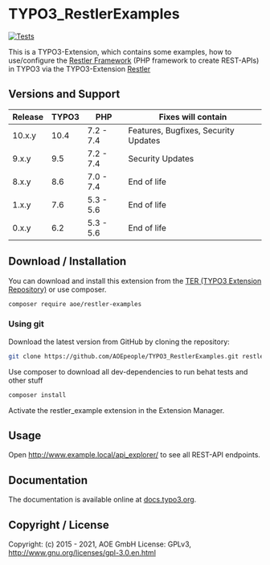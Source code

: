 # TYPO3_RestlerExamples

[![Tests](https://github.com/AOEpeople/TYPO3_RestlerExamples/actions/workflows/tests.yml/badge.svg?branch=main)](https://github.com/AOEpeople/TYPO3_RestlerExamples/actions/workflows/tests.yml)

This is a TYPO3-Extension, which contains some examples, how to use/configure the [Restler Framework][LuracastRestler] (PHP framework to create REST-APIs)
in TYPO3 via the TYPO3-Extension [Restler][TYPO3_Restler]

## Versions and Support

| Release  | TYPO3 | PHP   | Fixes will contain
|---|---|---|---|
| 10.x.y | 10.4 | 7.2 - 7.4 | Features, Bugfixes, Security Updates
| 9.x.y  | 9.5  | 7.2 - 7.4 | Security Updates
| 8.x.y  | 8.6  | 7.0 - 7.4 | End of life
| 1.x.y  | 7.6  | 5.3 - 5.6 | End of life
| 0.x.y  | 6.2  | 5.3 - 5.6 | End of life

## Download / Installation

You can download and install this extension from the [TER (TYPO3 Extension Repository)][RestlerExamples_TER] or use composer.

```shell script
composer require aoe/restler-examples
```

### Using git

Download the latest version from GitHub by cloning the repository:

```bash
git clone https://github.com/AOEpeople/TYPO3_RestlerExamples.git restler_examples
```

Use composer to download all dev-dependencies to run behat tests and other stuff
```bash
composer install
```

Activate the restler_example extension in the Extension Manager.

## Usage
Open http://www.example.local/api_explorer/ to see all REST-API endpoints.

## Documentation

The documentation is available online at [docs.typo3.org][RestlerExamples_Documentation].

## Copyright / License

Copyright: (c) 2015 - 2021, AOE GmbH
License: GPLv3, <http://www.gnu.org/licenses/gpl-3.0.en.html>

[LuracastRestler]: https://github.com/Luracast/Restler
[TYPO3_Restler]: https://github.com/AOEpeople/TYPO3_Restler
[RestlerExamples_TER]: https://extensions.typo3.org/extension/restler_examples
[RestlerExamples_Documentation]: https://docs.typo3.org/typo3cms/extensions/restler_examples/stable/
